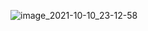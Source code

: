 ![image_2021-10-10_23-12-58](https://user-images.githubusercontent.com/44948387/136712630-69af84e3-e28e-44fb-9991-572a1728dee8.png)
